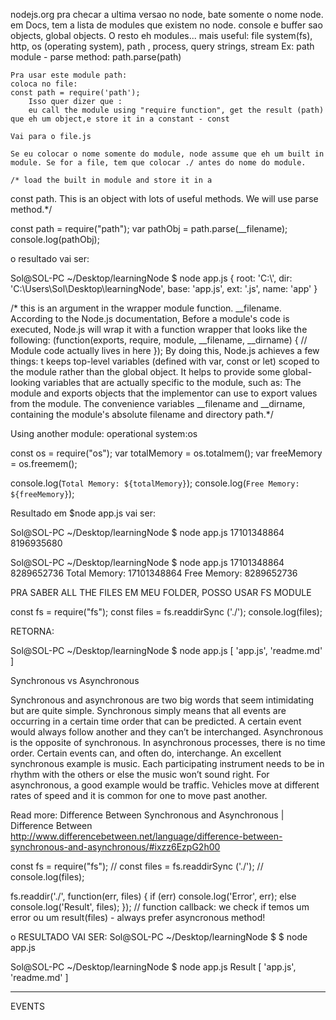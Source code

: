 nodejs.org
pra checar a ultima versao no node, bate somente o nome node.
em Docs, tem a lista de modules que existem no node.
console e buffer sao objects, global objects. O resto eh modules...
mais useful: 
file system(fs), http, os (operating system), path , process, query strings, stream
Ex: path module
    - parse method: 
    path.parse(path)

    Pra usar este module path:
    coloca no file:
    const path = require('path');
        Isso quer dizer que :
        eu call the module using "require function", get the result (path) que eh um object,e store it in a constant - const

    Vai para o file.js

    Se eu colocar o nome somente do module, node assume que eh um built in module. Se for a file, tem que colocar ./ antes do nome do module.

    /* load the built in module and store it in a 
const path.
This is an object with lots of useful methods. We 
will use parse method.*/

const path = require("path");
var pathObj = path.parse(__filename);
console.log(pathObj);

o resultado vai ser:

Sol@SOL-PC ~/Desktop/learningNode
$ node app.js
{
  root: 'C:\\',
  dir: 'C:\\Users\\Sol\\Desktop\\learningNode',
  base: 'app.js',
  ext: '.js',
  name: 'app'
}


/* this is an argument in the wrapper module
function. __filename. 
According to the Node.js documentation, 
Before a module's code is executed, 
Node.js will wrap it with a function wrapper 
that looks like the following: 
(function(exports, require, module, __filename, __dirname) {
     // Module code actually lives in here }); 
     By doing this, Node.js achieves a few things:
t keeps top-level variables (defined with var, const or let) 
scoped to the module rather than the global object.
It helps to provide some global-looking variables 
that are actually specific to the module, such as:
The module and exports objects
 that the implementor can use to export values from the module.
The convenience variables __filename and __dirname, 
containing the module's absolute filename and directory path.*/

Using another module: operational system:os

const os = require("os");
var totalMemory = os.totalmem();
var freeMemory = os.freemem();
<!-- console.log(totalMemory);
console.log(freeMemory ); -->
console.log(`Total Memory: ${totalMemory}`);
console.log(`Free Memory: ${freeMemory}`);

Resultado em $node app.js vai ser:

Sol@SOL-PC ~/Desktop/learningNode
$ node app.js
17101348864
8196935680

Sol@SOL-PC ~/Desktop/learningNode
$ node app.js
17101348864
8289652736
Total Memory: 17101348864
Free Memory: 8289652736

PRA SABER ALL THE FILES EM MEU FOLDER, POSSO USAR FS MODULE

const fs = require("fs");
const files = fs.readdirSync ('./');
console.log(files);

RETORNA:

Sol@SOL-PC ~/Desktop/learningNode
$ node app.js
[ 'app.js', 'readme.md' ]


Synchronous vs Asynchronous

Synchronous and asynchronous are two big words that seem intimidating but are quite simple. Synchronous simply means that all events are occurring in a certain time order that can be predicted. A certain event would always follow another and they can’t be interchanged. Asynchronous is the opposite of synchronous. In asynchronous processes, there is no time order. Certain events can, and often do, interchange. An excellent synchronous example is music. Each participating instrument needs to be in rhythm with the others or else the music won’t sound right. For asynchronous, a good example would be traffic. Vehicles move at different rates of speed and it is common for one to move past another.



Read more: Difference Between Synchronous and Asynchronous | Difference Between http://www.differencebetween.net/language/difference-between-synchronous-and-asynchronous/#ixzz6EzpG2h00


const fs = require("fs");
// const files = fs.readdirSync ('./');
// console.log(files);

fs.readdir('./', function(err, files) {
if (err) 
console.log('Error', err);
else console.log('Result', files);
});
// function callback: we check if temos um error ou um result(files) - always prefer asyncronous method!

o RESULTADO VAI SER:
Sol@SOL-PC ~/Desktop/learningNode
$ $ node app.js

Sol@SOL-PC ~/Desktop/learningNode
$ node app.js
Result [ 'app.js', 'readme.md' ]

-------------------------------------
EVENTS

